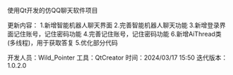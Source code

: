 使用Qt开发的仿QQ聊天软件项目

更新内容：
    1.新增智能机器人聊天界面
    2.完善智能机器人聊天功能
    3.新增登录界面记住账号，记住密码功能
    4.完善记住账号，记住密码功能
    6.新增AiThread类(多线程)，用于获取答复
    5.优化部分代码

开发人员：Wild_Pointer
工具：QtCreator 
时间：2024/03/17 15:50
迭代版本：1.0.2.0